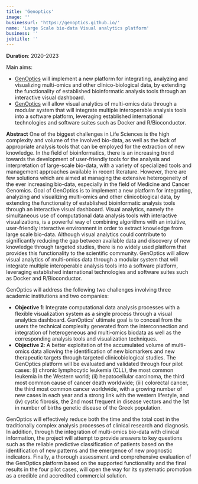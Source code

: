 ```yaml
---
title: 'Genoptics'
image: ''
businessurl: 'https://genoptics.github.io/'
name: 'Large Scale bio-data Visual analytics platform'
business: ''
jobtitle: ''
---
```


**Duration**: 2020-2023

Main aims:
- [GenOptics](https://genoptics.github.io/) will implement a new platform for integrating, analyzing and visualizing multi-omics and other clinico-biological data, by extending the functionality of established bioinformatic analysis tools through an interactive visual dashboard.
- [GenOptics](https://genoptics.github.io/) will allow visual analytics of multi-omics data through a modular system that will integrate multiple interoperable analysis tools into a software platform, leveraging established international technologies and software suites such as Docker and R/Bioconductor.

**Abstract**
One of the biggest challenges in Life Sciences is the high complexity and volume of the involved bio-data, as well as the lack of appropriate analysis tools that can be employed for the extraction of new knowledge. In the field of bioinformatics, there is an increasing trend towards the development of user-friendly tools for the analysis and interpretation of large-scale bio-data, with a variety of specialized tools and management approaches available in recent literature. However, there are few solutions which are aimed at managing the extensive heterogeneity of the ever increasing bio-data, especially in the field of Medicine and Cancer
Genomics. Goal of GenOptics is to implement a new platform for integrating, analyzing and visualizing multi-omics and other clinicobiogical data, by extending the functionality of established bioinformatic analysis tools through an interactive visual dashboard. Visual analytics, namely the simultaneous use of computational data analysis tools with interactive visualizations, is a powerful way of combining algorithms with an intuitive, user-friendly interactive environment in order to extract knowledge from large scale bio-data. Although visual analytics could contribute to significantly reducing the gap between available data
and discovery of new knowledge through targeted studies, there is no widely used platform that provides this functionality to the scientific community. GenOptics will allow visual analytics of multi-omics data through a modular system that will integrate multiple interoperable analysis tools into a software platform, leveraging established international technologies and software suites such as Docker and R/Bioconductor.

GenOptics will address the following two challenges involving three academic institutions and two companies:
- **Objective 1**: Integrate computational data analysis processes with a flexible visualization system as a single process through a visual analytics dashboard. GenOptics' ultimate goal is to conceal from the users the technical complexity generated from the interconnection and integration of heterogeneous and multi-omics biodata as well as the corresponding analysis tools and visualization techniques.
- **Objective 2**: A better exploitation of the accumulated volume of multi-omics data allowing the identification of new biomarkers and new therapeutic targets through targeted clinicobiological studies. The GenOptics platform will be evaluated and validated through four pilot cases: (i) chronic lymphocytic leukemia (CLL), the most common leukemia in the Western world; (ii) hepatocellular carcinoma, the third most common cause of cancer death worldwide; (iii) colorectal cancer, the third most common cancer worldwide, with a growing number of new cases in each year and a strong link with the western lifestyle, and (iv) cystic fibrosis, the 2nd most frequent in disease vectors and the 1st in number of births genetic disease of the Greek population.

GenOptics will effectively reduce both the time and the total cost in the traditionally complex analysis processes of clinical research and diagnosis. In addition, through the integration of multi-omics bio-data with clinical information, the project will attempt to provide answers to key questions such as the reliable predictive classification of patients based on the identification of new patterns and the emergence of new prognostic indicators. Finally, a thorough assessment and comprehensive evaluation of the GenOptics platform based on the supported functionality and the final results in the four pilot cases, will open the way for its systematic promotion as a credible and accredited commercial solution.
